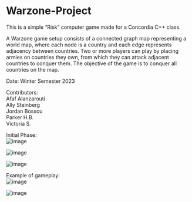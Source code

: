 # Warzone-Project
This is a simple “Risk” computer game made for a Concordia C++ class. 

A Warzone game setup consists of a connected graph
map representing a world map, where each node is a country and each edge represents adjacency between
countries. Two or more players can play by placing armies on countries they own, from which they can attack
adjacent countries to conquer them. The objective of the game is to conquer all countries on the map.

Date:
Winter Semester 2023

Contributors:  
Afaf Alanzarouti  
Ally Steinberg  
Jordan Bossou  
Parker H.B.  
Victoria S. 

Initial Phase:  
![image](https://github.com/VikaTheDuck/Warzone-Project/assets/46077629/bcb8c76e-a6fe-48c0-a910-bc13803ac216)

![image](https://github.com/VikaTheDuck/Warzone-Project/assets/46077629/16fa9195-80f3-41c6-b48b-d0ca56a5f46b)

![image](https://github.com/VikaTheDuck/Warzone-Project/assets/46077629/a27f91d5-743f-479e-ae69-f4702cd74008)

Example of gameplay:  
![image](https://github.com/VikaTheDuck/Warzone-Project/assets/46077629/a5c25fe1-13c9-46dd-9822-3ea198fb6594)

![image](https://github.com/VikaTheDuck/Warzone-Project/assets/46077629/f0af093a-9f33-4b81-b338-a63eea7291e7)



